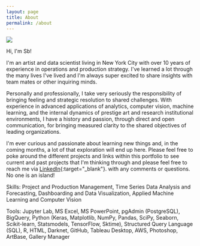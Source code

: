 ```yaml
---
layout: page
title: About
permalink: /about
---
```


![ ](./assets/img/IMG_19161.JPG)

Hi, I'm Sb!

I'm an artist and data scientist living in New York City with over 10 years of experience in operations and production strategy. I've learned a lot through the many lives I've lived and I'm always super excited to share insights with team mates or other inquiring minds. 

Personally and professionally, I take very seriously the responsibility of bringing feeling and strategic resolution to shared challenges. With experience in advanced applications of analytics, computer vision, machine learning, and the internal dynamics of prestige art and research institutional environments, I have a history and passion, through direct and open communication, for bringing measured clarity to the shared objectives of leading organizations.

I'm ever curious and passionate about learning new things and, in the coming months, a lot of that exploration will end up here. Please feel free to poke around the different projects and links within this portfolio to see current and past projects that I'm thinking through and please feel free to reach me via [LinkedIn](https://linkedin.com/in/sb-fuller-studio){:target="_blank"}. with any comments or questions. 
No one is an island!





Skills: Project and Production Management, Time Series Data Analysis and Forecasting, Dashboarding and Data Visualization, Applied Machine Learning and Computer Vision

Tools: Jupyter Lab, MS Excel, MS PowerPoint, pgAdmin (PostgreSQL), BigQuery, Python (Keras, Matplotlib, NumPy, Pandas, SciPy, Seaborn, Scikit-learn, Statsmodels, TensorFlow, Sktime), Structured Query Language (SQL), R, HTML, Darknet, GitHub, Tableau Desktop, AWS, Photoshop, ArtBase, Gallery Manager 


